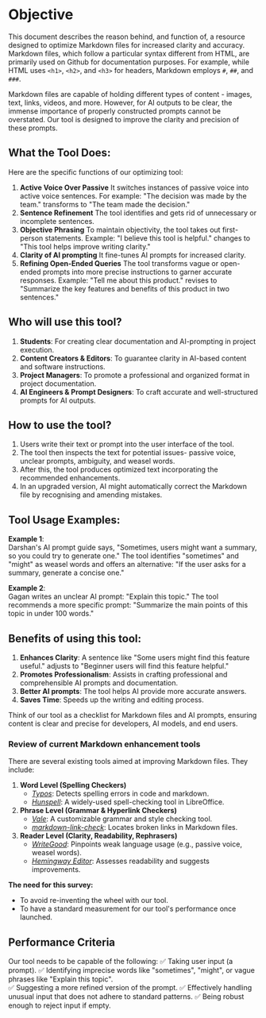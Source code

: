 # Objective

This document describes the reason behind, and function of, a resource designed to optimize Markdown files for increased clarity and accuracy. Markdown files, which follow a particular syntax different from HTML, are primarily used on Github for documentation purposes. For example, while HTML uses `<h1>`, `<h2>`, and `<h3>` for headers, Markdown employs `#`, `##`, and `###`.

Markdown files are capable of holding different types of content - images, text, links, videos, and more. However, for AI outputs to be clear, the immense importance of properly constructed prompts cannot be overstated. Our tool is designed to improve the clarity and precision of these prompts.

## What the Tool Does:

Here are the specific functions of our optimizing tool:

1. **Active Voice Over Passive**
   It switches instances of passive voice into active voice sentences. 
   For example: "The decision was made by the team." transforms to "The team made the decision."
2. **Sentence Refinement**
   The tool identifies and gets rid of unnecessary or incomplete sentences.
3. **Objective Phrasing**
   To maintain objectivity, the tool takes out first-person statements. 
   Example: "I believe this tool is helpful." changes to "This tool helps improve writing clarity."
4. **Clarity of AI prompting**
   It fine-tunes AI prompts for increased clarity.
5. **Refining Open-Ended Queries**
   The tool transforms vague or open-ended prompts into more precise instructions to garner accurate responses. 
   Example: "Tell me about this product." revises to "Summarize the key features and benefits of this product in two sentences."

## Who will use this tool?

1. **Students**: For creating clear documentation and AI-prompting in project execution.
2. **Content Creators & Editors**: To guarantee clarity in AI-based content and software instructions.
3. **Project Managers**: To promote a professional and organized format in project documentation.
4. **AI Engineers & Prompt Designers**: To craft accurate and well-structured prompts for AI outputs.

## How to use the tool?

1. Users write their text or prompt into the user interface of the tool.
2. The tool then inspects the text for potential issues- passive voice, unclear prompts, ambiguity, and weasel words.
3. After this, the tool produces optimized text incorporating the recommended enhancements.
4. In an upgraded version, AI might automatically correct the Markdown file by recognising and amending mistakes.

## Tool Usage Examples:

**Example 1**:  
Darshan's AI prompt guide says, "Sometimes, users might want a summary, so you could try to generate one."
The tool identifies "sometimes" and "might" as weasel words and offers an alternative: "If the user asks for a summary, generate a concise one."

**Example 2**:  
Gagan writes an unclear AI prompt: "Explain this topic."
The tool recommends a more specific prompt: "Summarize the main points of this topic in under 100 words."

## Benefits of using this tool:
1. **Enhances Clarity**: A sentence like "Some users might find this feature useful." adjusts to "Beginner users will find this feature helpful."
2. **Promotes Professionalism**: Assists in crafting professional and comprehensible AI prompts and documentation.
3. **Better AI prompts**: The tool helps AI provide more accurate answers.
4. **Saves Time**: Speeds up the writing and editing process.

Think of our tool as a checklist for Markdown files and AI prompts, ensuring content is clear and precise for developers, AI models, and end users.

### Review of current Markdown enhancement tools

There are several existing tools aimed at improving Markdown files. They include:

1. **Word Level (Spelling Checkers)**  
   - *[Typos](https://github.com/crate-ci/typos)*: Detects spelling errors in code and markdown.  
   - *[Hunspell](https://hunspell.github.io/)*: A widely-used spell-checking tool in LibreOffice.
2. **Phrase Level (Grammar & Hyperlink Checkers)**  
   - *[Vale](https://vale.sh/)*: A customizable grammar and style checking tool.   
   - *[markdown-link-check](https://github.com/tcort/markdown-link-check)*: Locates broken links in Markdown files.
3. **Reader Level (Clarity, Readability, Rephrasers)**   
   - *[WriteGood](https://github.com/btford/write-good)*: Pinpoints weak language usage (e.g., passive voice, weasel words).   
   - *[Hemingway Editor](http://www.hemingwayapp.com/)*: Assesses readability and suggests improvements.   

**The need for this survey:**  
- To avoid re-inventing the wheel with our tool.  
- To have a standard measurement for our tool's performance once launched.

## Performance Criteria

Our tool needs to be capable of the following:
✅ Taking user input (a prompt).
✅ Identifying imprecise words like "sometimes", "might", or vague phrases like "Explain this topic".  
✅ Suggesting a more refined version of the prompt. 
✅ Effectively handling unusual input that does not adhere to standard patterns.
✅ Being robust enough to reject input if empty.